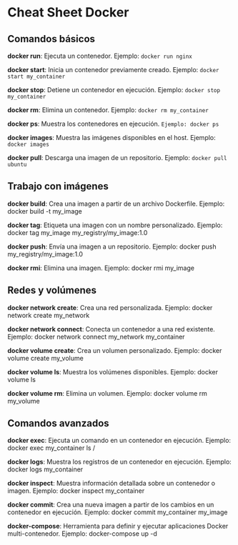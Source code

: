 # Cheat Sheet Docker

## Comandos básicos

**docker run**: Ejecuta un contenedor. Ejemplo: `docker run nginx`

**docker start**: Inicia un contenedor previamente creado. Ejemplo: `docker start my_container`

**docker stop**: Detiene un contenedor en ejecución. Ejemplo: `docker stop my_container`

**docker rm**: Elimina un contenedor. Ejemplo: `docker rm my_container`

**docker ps**: Muestra los contenedores en ejecución. `Ejemplo: docker ps`

**docker images**: Muestra las imágenes disponibles en el host. Ejemplo: `docker images`

**docker pull**: Descarga una imagen de un repositorio. Ejemplo: `docker pull ubuntu`

## Trabajo con imágenes

**docker build**: Crea una imagen a partir de un archivo Dockerfile. Ejemplo: docker build -t my\_image

**docker tag**: Etiqueta una imagen con un nombre personalizado. Ejemplo: docker tag my\_image my\_registry/my\_image:1.0

**docker push**: Envía una imagen a un repositorio. Ejemplo: docker push my\_registry/my\_image:1.0

**docker rmi**: Elimina una imagen. Ejemplo: docker rmi my\_image

## Redes y volúmenes

**docker network create**: Crea una red personalizada. Ejemplo: docker network create my\_network

**docker network connect**: Conecta un contenedor a una red existente. Ejemplo: docker network connect my\_network my\_container

**docker volume create**: Crea un volumen personalizado. Ejemplo: docker volume create my\_volume

**docker volume ls**: Muestra los volúmenes disponibles. Ejemplo: docker volume ls

**docker volume rm**: Elimina un volumen. Ejemplo: docker volume rm my\_volume

## Comandos avanzados

**docker exec**: Ejecuta un comando en un contenedor en ejecución. Ejemplo: docker exec my\_container ls /

**docker logs**: Muestra los registros de un contenedor en ejecución. Ejemplo: docker logs my\_container

**docker inspect**: Muestra información detallada sobre un contenedor o imagen. Ejemplo: docker inspect my\_container

**docker commit**: Crea una nueva imagen a partir de los cambios en un contenedor en ejecución. Ejemplo: docker commit my\_container my\_image

**docker-compose**: Herramienta para definir y ejecutar aplicaciones Docker multi-contenedor. Ejemplo: docker-compose up -d

####


